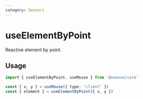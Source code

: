 ```yaml
---
category: Sensors
---
```


# useElementByPoint

Reactive element by point.

## Usage

```ts twoslash
import { useElementByPoint, useMouse } from '@vueuse/core'

const { x, y } = useMouse({ type: 'client' })
const { element } = useElementByPoint({ x, y })
```

